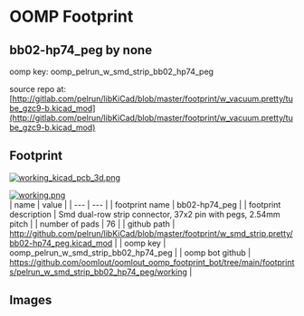 # OOMP Footprint  
## bb02-hp74_peg  by none  
  
oomp key: oomp_pelrun_w_smd_strip_bb02_hp74_peg  
  
source repo at: [http://gitlab.com/pelrun/libKiCad/blob/master/footprint/w_vacuum.pretty/tube_gzc9-b.kicad_mod](http://gitlab.com/pelrun/libKiCad/blob/master/footprint/w_vacuum.pretty/tube_gzc9-b.kicad_mod)  
## Footprint  
  
[![working_kicad_pcb_3d.png](working_kicad_pcb_3d_600.png)](working_kicad_pcb_3d.png)  
  
[![working.png](working_600.png)](working.png)  
| name | value | 
| --- | --- | 
| footprint name | bb02-hp74_peg | 
| footprint description | Smd dual-row strip connector, 37x2 pin with pegs, 2.54mm pitch | 
| number of pads | 76 | 
| github path | http://github.com/pelrun/libKiCad/blob/master/footprint/w_smd_strip.pretty/bb02-hp74_peg.kicad_mod | 
| oomp key | oomp_pelrun_w_smd_strip_bb02_hp74_peg | 
| oomp bot github | https://github.com/oomlout/oomlout_oomp_footprint_bot/tree/main/footprints/pelrun_w_smd_strip_bb02_hp74_peg/working | 
## Images  
